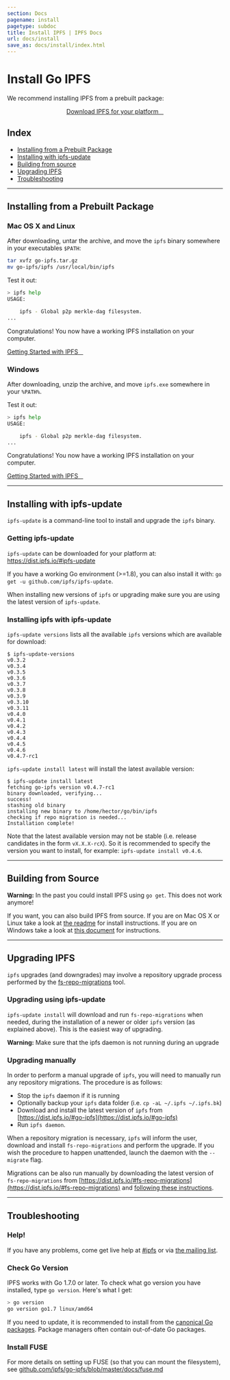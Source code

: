 ```yaml
---
section: Docs
pagename: install
pagetype: subdoc
title: Install IPFS | IPFS Docs
url: docs/install
save_as: docs/install/index.html
---
```


# Install Go IPFS

We recommend installing IPFS from a prebuilt package:

<center><a class="button button-primary" href="https://dist.ipfs.io/#go-ipfs" role="button">
  Download IPFS for your platform &nbsp;&nbsp;<i class="fa fa-download" aria-hidden="true"></i>
</a></center>

## Index

* [Installing from a Prebuilt Package](#installing-from-a-prebuilt-package)
* [Installing with ipfs-update](#installing-with-ipfs-update)
* [Building from source](#building-from-source)
* [Upgrading IPFS](#upgrading-ipfs)
* [Troubleshooting](#troubleshooting)

---

## Installing from a Prebuilt Package

### Mac OS X and Linux

After downloading, untar the archive, and move the `ipfs` binary somewhere in your executables `$PATH`:

```sh
tar xvfz go-ipfs.tar.gz
mv go-ipfs/ipfs /usr/local/bin/ipfs
```

Test it out:

```sh
> ipfs help
USAGE:

    ipfs - Global p2p merkle-dag filesystem.
...
```

Congratulations! You now have a working IPFS installation on your computer.

<a class="button button-primary" href="../getting-started" role="button">
  Getting Started with IPFS &nbsp;&nbsp;<i class="fa fa-arrow-right"></i>
</a>

### Windows

After downloading, unzip the archive, and move `ipfs.exe`  somewhere in your `%PATH%`.

Test it out:

```sh
> ipfs help
USAGE:

    ipfs - Global p2p merkle-dag filesystem.
...
```

Congratulations! You now have a working IPFS installation on your computer.

<a class="button button-primary" href="../getting-started" role="button">
  Getting Started with IPFS &nbsp;&nbsp;<i class="fa fa-arrow-right"></i>
</a>


---

## Installing with ipfs-update

`ipfs-update` is a command-line tool to install and upgrade the `ipfs` binary.

### Getting ipfs-update

`ipfs-update` can be downloaded for your platform at: https://dist.ipfs.io/#ipfs-update

If you have a working Go environment (>=1.8), you can also install it with: `go get -u github.com/ipfs/ipfs-update`.

When installing new versions of `ipfs` or upgrading make sure you are using the latest version of `ipfs-update`.

### Installing ipfs with ipfs-update

`ipfs-update versions` lists all the available `ipfs` versions which are available for download:

```
$ ipfs-update-versions
v0.3.2
v0.3.4
v0.3.5
v0.3.6
v0.3.7
v0.3.8
v0.3.9
v0.3.10
v0.3.11
v0.4.0
v0.4.1
v0.4.2
v0.4.3
v0.4.4
v0.4.5
v0.4.6
v0.4.7-rc1
```


`ipfs-update install latest` will install the latest available version:

```
$ ipfs-update install latest
fetching go-ipfs version v0.4.7-rc1
binary downloaded, verifying...
success!
stashing old binary
installing new binary to /home/hector/go/bin/ipfs
checking if repo migration is needed...
Installation complete!
```

Note that the latest available version may not be stable (i.e. release candidates
in the form `vX.X.X-rcX`). So it is recommended to specify the version you want
to install, for example: `ipfs-update install v0.4.6`.

---

## Building from Source

<div class="message mb">
  <strong>Warning:</strong> In the past you could install IPFS using <code>go get</code>. This
  does not work anymore!
</div>

If you want, you can also build IPFS from source.
If you are on Mac OS X or Linux take a look at [the readme](https://github.com/ipfs/go-ipfs#build-from-source) for install instructions.
If you are on Windows take a look at [this document](https://github.com/ipfs/go-ipfs/blob/master/docs/windows.md) for instructions.

---

## Upgrading IPFS

`ipfs` upgrades (and downgrades) may involve a repository upgrade process performed by the
[fs-repo-migrations](https://dist.ipfs.io/#fs-repo-migrations) tool.

### Upgrading using ipfs-update

`ipfs-update install` will download and run `fs-repo-migrations` when needed, during the installation of
a newer or older `ipfs` version (as explained above). This is the easiest way of upgrading.

<div class="message mb">
  <strong>Warning:</strong> Make sure that the ipfs daemon is not running during an upgrade
</div>


### Upgrading manually

In order to perform a manual upgrade of `ipfs`, you will need to manually run any repository migrations. The
procedure is as follows:

* Stop the `ipfs` daemon if it is running
* Optionally backup your `ipfs` data folder (i.e. `cp -aL ~/.ipfs ~/.ipfs.bk`)
* Download and install the latest version of `ipfs` from [https://dist.ipfs.io/#go-ipfs](https://dist.ipfs.io/#go-ipfs)
* Run `ipfs daemon`.

When a repository migration is necessary, `ipfs` will inform the user, download and install `fs-repo-migrations`
and perform the upgrade. If you wish the procedure to happen unattended, launch the daemon with the `--migrate`
flag.

Migrations can be also run manually by downloading the latest version of `fs-repo-migrations`
from [https://dist.ipfs.io/#fs-repo-migrations](https://dist.ipfs.io/#fs-repo-migrations) and
[following these instructions](https://github.com/ipfs/fs-repo-migrations/blob/master/run.md).

---

## Troubleshooting

### Help!

If you have any problems, come get live help at
[#ipfs](../#community) or via [the mailing list](../#community).

### Check Go Version

IPFS works with Go 1.7.0 or later.
To check what go version you have installed, type `go version`.
Here's what I get:

```sh
> go version
go version go1.7 linux/amd64
```

If you need to update, it is recommended to install from the
[canonical Go packages](https://golang.org/doc/install/).
Package managers often contain out-of-date Go packages.

### Install FUSE

For more details on setting up FUSE (so that you can mount the filesystem), see [github.com/ipfs/go-ipfs/blob/master/docs/fuse.md](https://github.com/ipfs/go-ipfs/blob/master/docs/fuse.md)
